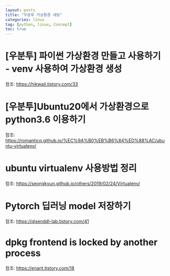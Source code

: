```yaml
---
layout: posts
title: "우분투 가상환경 세팅"
categories: linux
tag: [python, linux, Concept]
toc: true
---
```


# [우분투] 파이썬 가상환경 만들고 사용하기 - venv 사용하여 가상환경 생성

참조: https://hikwail.tistory.com/33

# [우분투]Ubuntu20에서 가상환경으로 python3.6 이용하기

참조: https://romanticq.github.io/%EC%9A%B0%EB%B6%84%ED%88%AC/ubuntu-virtualenv/

# ubuntu virtualenv 사용방법 정리

참조: https://seongkyun.github.io/others/2019/02/24/Virtualenv/

# Pytorch 딥러닝 model 저장하기

참조: https://qlsenddl-lab.tistory.com/41

# dpkg frontend is locked by another process

참조: https://enant.tistory.com/18